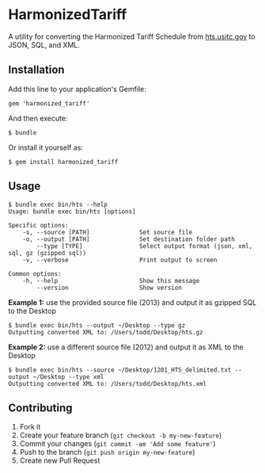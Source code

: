 # HarmonizedTariff

A utility for converting the Harmonized Tariff Schedule from [hts.usitc.gov](http://www.usitc.gov/tata/hts/_1300_delimited.htm) to JSON, SQL, and XML.

## Installation

Add this line to your application's Gemfile:

    gem 'harmonized_tariff'

And then execute:

    $ bundle

Or install it yourself as:

    $ gem install harmonized_tariff

## Usage

    $ bundle exec bin/hts --help
    Usage: bundle exec bin/hts [options]

    Specific options:
        -s, --source [PATH]              Set source file
        -o, --output [PATH]              Set destination folder path
            --type [TYPE]                Select output format (json, xml, sql, gz (gzipped sql))
        -v, --verbose                    Print output to screen

    Common options:
        -h, --help                       Show this message
            --version                    Show version

**Example 1:** use the provided source file (2013) and output it as gzipped SQL to the Desktop

    $ bundle exec bin/hts --output ~/Desktop --type gz
    Outputting converted XML to: /Users/todd/Desktop/hts.gz

**Example 2:** use a different source file (2012) and output it as XML to the Desktop

    $ bundle exec bin/hts --source ~/Desktop/1201_HTS_delimited.txt --output ~/Desktop --type xml
    Outputting converted XML to: /Users/todd/Desktop/hts.xml

## Contributing

1. Fork it
2. Create your feature branch (`git checkout -b my-new-feature`)
3. Commit your changes (`git commit -am 'Add some feature'`)
4. Push to the branch (`git push origin my-new-feature`)
5. Create new Pull Request
